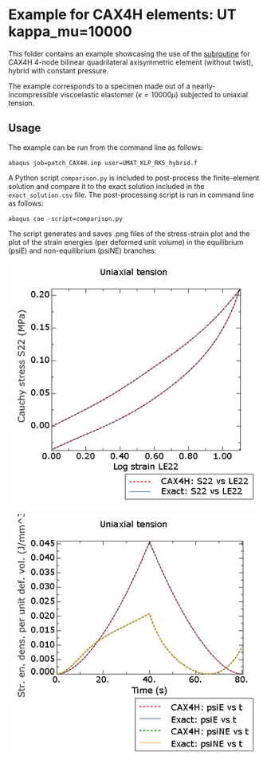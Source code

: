 # Example for CAX4H elements: UT kappa_mu=10000

This folder contains an example showcasing the use of the [subroutine](/UMAT_KLP_RK5_hybrid.f) for CAX4H 4-node bilinear quadrilateral axisymmetric element (without twist), hybrid with constant pressure.

The example corresponds to a specimen made out of a nearly-incompressible viscoelastic elastomer ($\kappa=10000\mu$) subjected to uniaxial tension. 

## Usage

The example can be run from the command line as follows:
```
abaqus job=patch_CAX4H.inp user=UMAT_KLP_RK5_hybrid.f
```

A Python script `comparison.py` is included to post-process the finite-element solution and compare it to the exact solution included in the `exact_solution.csv` file. The post-processing script is run in command line as follows:
```
abaqus cae -script=comparison.py
```
The script generates and saves .png files of the stress-strain plot and the plot of the strain energies (per deformed unit volume) in the equilibrium (psiE) and non-equilibrium (psiNE) branches:

![Stress vs strain](S22%20vs%20LE22.png)

![Energy densities](psis%20vs%20t.png)